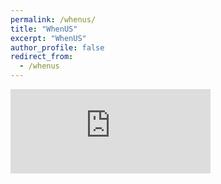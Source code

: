 ```yaml
---
permalink: /whenus/
title: "WhenUS"
excerpt: "WhenUS"
author_profile: false
redirect_from: 
  - /whenus
---
```

<iframe src="https://free.timeanddate.com/countdown/i8k8bovb/n176/cf100/cm0/cu5/ct0/cs1/ca0/co1/cr1/ss0/cac000/cpc000/pcfff/tcfff/fs250/szw320/szh135/tatUS%20in/tac000/tptTime%20since%20Event%20started%20in/tpc000/iso2022-11-21T08:15:00" allowtransparency="true" frameborder="0" width="320" height="135"></iframe>
